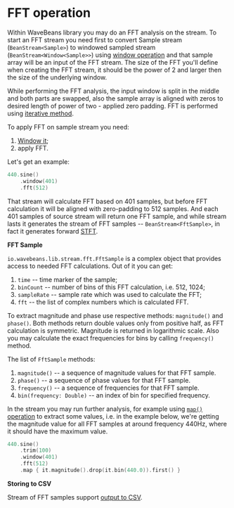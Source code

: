 FFT operation
==========

Within WaveBeans library you may do an FFT analysis on the stream. To start an FFT stream you need first to convert Sample stream (`BeanStream<Sample>`) to windowed sampled stream (`BeanStream<Window<Sample>>`) using [window operation](window-operation.md) and that sample array will be an input of the FFT stream. The size of the FFT you'll define when creating the FFT stream, it should be the power of 2 and larger then the size of the underlying window.

While performing the FFT analysis, the input window is split in the middle and both parts are swapped, also the sample array is aligned with zeros to desired length of power of two - applied zero padding. FFT is performed using [iterative method](https://en.wikipedia.org/wiki/Cooley%E2%80%93Tukey_FFT_algorithm#Data_reordering,_bit_reversal,_and_in-place_algorithms).

To apply FFT on sample stream you need:
1. [Window it](window-operation.md);
2. apply FFT.

Let's get an example:

```kotlin
440.sine()
    .window(401)
    .fft(512)
```

That stream will calculate FFT based on 401 samples, but before FFT calculation it will be aligned with zero-padding to 512 samples. And each 401 samples of source stream will return one FFT sample, and while stream lasts it generates the stream of FFT samples -- `BeanStream<FftSample>`, in fact it generates forward [STFT](https://en.wikipedia.org/wiki/Short-time_Fourier_transform).

**FFT Sample**

`io.wavebeans.lib.stream.fft.FftSample` is a complex object that provides access to needed FFT calculations. Out of it you can get:
1. `time` -- time marker of the sample;
2. `binCount` -- number of bins of this FFT calculation, i.e. 512, 1024;
3. `sampleRate` -- sample rate which was used to calculate the FFT;
4. `fft` -- the list of complex numbers which is calculated FFT. 

To extract magnitude and phase use respective methods: `magnitude()` and `phase()`. Both methods return double values only from positive half, as FFT calculation is symmetric. Magnitude is returned in logarithmic scale. Also you may calculate the exact frequencies for bins by calling `frequency()` method. 

The list of `FftSample` methods:
1. `magnitude()` -- a sequence of magnitude values for that FFT sample.
2. `phase()` -- a sequence of phase values for that FFT sample. 
3. `frequency()` -- a sequence of frequencies for that FFT sample.  
4. `bin(frequency: Double)` -- an index of bin for specified frequency.

In the stream you may run further analysis, for example using [`map()` operation](map-operation.md) to extract some values, i.e. in the example below, we're getting the magnitude value for all FFT samples at around frequency 440Hz, where it should have the maximum value.

```kotlin
440.sine()
    .trim(100)
    .window(401)
    .fft(512)
    .map { it.magnitude().drop(it.bin(440.0)).first() }
``` 

**Storing to CSV**

Stream of FFT samples support [output to CSV](../outputs/csv-outputs.md).